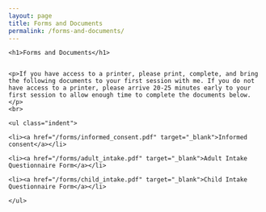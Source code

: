 ```yaml
---
layout: page
title: Forms and Documents
permalink: /forms-and-documents/
---
```

<div class="row">

<div class="col-md-6 col-md-offset-3 col-xs-10 col-xs-offset-1">

    <h1>Forms and Documents</h1>


    <p>If you have access to a printer, please print, complete, and bring the following documents to your first session with me. If you do not have access to a printer, please arrive 20-25 minutes early to your first session to allow enough time to complete the documents below.</p>
    <br>

    <ul class="indent">

    <li><a href="/forms/informed_consent.pdf" target="_blank">Informed consent</a></li>

    <li><a href="/forms/adult_intake.pdf" target="_blank">Adult Intake Questionnaire Form</a></li>

    <li><a href="/forms/child_intake.pdf" target="_blank">Child Intake Questionnaire Form</a></li>

    </ul>
  </div>
</div>
